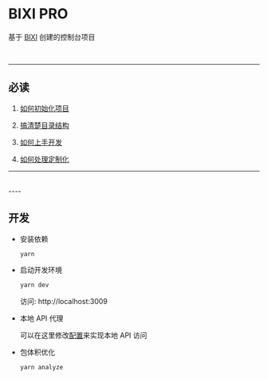 # BIXI PRO

基于 [BIXI](http://bixi.datagrand.com/zh?utm_source=bixi_pro&utm_medium=readme) 创建的控制台项目

<br/>

---
## 必读

1. [如何初始化项目](docs/init.md)

2. [搞清楚目录结构](docs/folder.md)

3. [如何上手开发](docs/dev.md)

4. [如何处理定制化](docs/custom.md)


---

</br>
----

## 开发

* 安装依赖

  ``` bash
  yarn
  ```

* 启动开发环境

  ``` bash
  yarn dev
  ```
  访问: http://localhost:3009


* 本地 API 代理
  
  可以在这里修改[配置](./proxy.config.json)来实现本地 API 访问

* 包体积优化

  ``` bash
  yarn analyze
  ```
